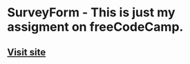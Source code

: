 # SurveyForm - This is just my assigment on freeCodeCamp. 
## [Visit site](https://jeru7.github.io/surveyform/)
